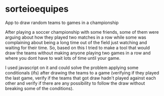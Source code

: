 # sorteioequipes
App to draw random teams to games in a championship

After playing a soccer championship with some friends, some of them were arguing about how they played two matches in a row while some was complaining about being a long time
out of the field just watching and waiting for their time.
So, based on this I tried to make a tool that would draw the teams without making anyone playing two games in a row and where you dont have to wait lots of time until your game.

I used javascript on it and could solve the problem applying some conditionals (ifs) after drawing the teams to a game (verifying if they played the last game, verify if the teams that got draw hadn't played against each other
and verify if there are any possibility to follow the draw without breaking some of the conditions).
